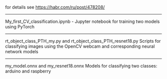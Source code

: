 for details see  https://habr.com/ru/post/478208/

____________________________________________________________________________________________________________
My_first_CV_classification.ipynb - Jupyter notebook for training two models using PyTorch
__________________________________________________________________________________  

rt_object_class_PTH_my.py and rt_object_class_PTH_resnet18.py
Scripts for classifying images using the OpenCV webcam and corresponding neural network models
__________________________________________________________________________________  

my_model.onnx and my_resnet18.onnx
Models for classifying two classes: arduino and raspberry
